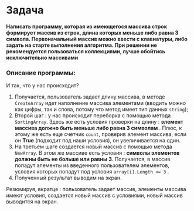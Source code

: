 # Задача 
**Написать программу, которая из имеющегося массива строк формирует массив из строк, длина которых меньше либо равна 3 символа. Первоначальный массив можно ввести с клавиатуры, либо задать на старте выполнения алгоритма. При решении не рекомендуется пользоваться коллекциями, лучше обойтись исключительно массивами**

### Описание программы:
И так, что у нас происходит? 
1. Получается, пользователь задает длину массива, в методе `CreateArray` идет наполнение массива элементами (вводить можно как цифры, так и слова, потому что метод имеет тип данных `string`);
2. Второй шаг : у нас происходит переборка с помощью метода `SortingArray`. Здесь же есть условия проверки на длину : **элемент массива должно быть меньше либо равна 3 символам** . Плюс, к этому же есть еще счетчик `count`, проверив элемент массива, если он **True** (подходит под наши условия), он увеличивается на один.
3. На третьем шаге создается новый массив с помощью метода `NewArray`. В этом же массиве есть условия : **символы элементов должны быть не больше или равны 3**. Получается, в массив попадут элементы из введенного пользователем элементов, условия которых попадут под условия `array[i].Length <= 3` . 
4. Полученный результат выводим на экран. 

Резюмируя, вкратце : пользователь задает массив, элементы массива имеют условия, создается новый массив с условиями, новый массив выводится на экран. 